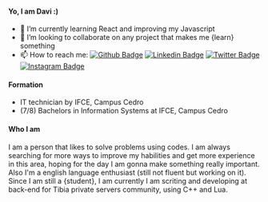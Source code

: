 #### Yo, I am Davi :)

- 🌱 I’m currently learning React and improving my Javascript
- 👯 I’m looking to collaborate on any project that makes me {learn} something
- 📫 How to reach me: 
[![Github Badge](https://img.shields.io/badge/-Github-000?style=flat-square&logo=Github&logoColor=white&link=https://github.com/worthdavi)](https://github.com/worthdavi) [![Linkedin Badge](https://img.shields.io/badge/-LinkedIn-blue?style=flat-square&logo=Linkedin&logoColor=white&link=https://www.linkedin.com/in/worthdavi/)](https://www.linkedin.com/in/worthdavi/) [![Twitter Badge](https://img.shields.io/badge/-Twitter-1ca0f1?style=flat-square&labelColor=1ca0f1&logo=twitter&logoColor=white&link=https://twitter.com/worthdavi)](https://twitter.com/worthdavi) [![Instagram Badge](https://img.shields.io/badge/-Instagram-purple?style=flat-square&labelColor=darkpink&logo=instagram&logoColor=white&link=https://instagram.com/worthdavi)](https://twitter.com/worthdavi) 


#### Formation
- IT technician by IFCE, Campus Cedro
- (7/8) Bachelors in Information Systems at IFCE, Campus Cedro
#### Who I am
I am a person that likes to solve problems using codes. I am always searching for more ways to improve my habilities and get more experience in this area, hoping for the day I am gonna make something really important. Also I'm a english language enthusiast (still not fluent but working on it).
Since I am still a {student}, I am currently I am scriting and developing at back-end for Tibia private servers community, using C++ and Lua. 
